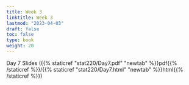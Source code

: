 ```yaml
---
title: Week 3 
linktitle: Week 3
lastmod: "2023-04-03"
draft: false  
toc: false  
type: book  
weight: 20
---
```



Day 7 Slides ({{% staticref "stat220/Day7.pdf" "newtab" %}}pdf{{% /staticref %}}/{{% staticref "stat220/Day7.html" "newtab" %}}html{{% /staticref %}})
